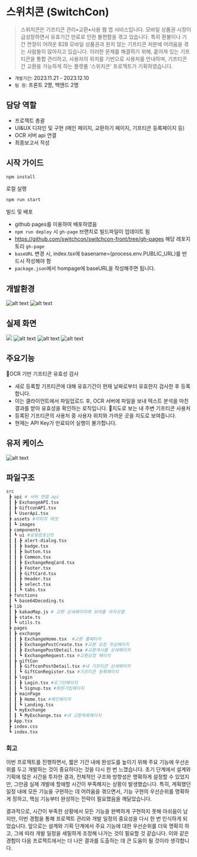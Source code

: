 # 스위치콘 (SwitchCon)
> 스위치콘은 기프티콘 관리•교환•사용 웹 앱 서비스입니다. 모바일 상품권 시장이 급성장하면서 유효기간 만료로 인한 불편함을 겪고 있습니다. 특히 환불이나 기간 연장이 어려운 B2B 모바일 상품권과 원치 않는 기프티콘 처분에 어려움을 겪는 사람들이 많아지고 있습니다. 이러한 문제를 해결하기 위해, 흩어져 있는 기프티콘을 통합 관리하고, 사용자의 위치를 기반으로 사용처를 안내하며, 기프티콘 간 교환을 가능하게 하는 플랫폼 '스위치콘' 프로젝트가 기획하였습니다.

- `개발기간`: 2023.11.21 - 2023.12.10
- `팀 원`: 프론트 2명, 백엔드 2명 


## 담당 역할
- 프로젝트 총괄 
- UI&UX 디자인 및 구현 (메인 페이지, 교환하기 페이지, 기프티콘 등록페이지 등)
- OCR 서버 api 연결
- 최종보고서 작성

## 시작 가이드
  ```sh
npm install
```
로컬 실행 
```sh
npm run start
```
빌드 및 배포
- github pages를 이용하여 배포하였음
- `npm run deploy` 시 `gh-page` 브랜치로 빌드파일이 업데이트 됨
- https://github.com/switchcon/switchcon-front/tree/gh-pages 해당 레포지토리 `gh-page` 
- `baseURL` 변경 시, index.tsx에 basename={process.env.PUBLIC_URL}를 반드시 작성해야 함
- `package.json`에서 hompage에 baseURL을 작성해주면 됩니다.




## 개발환경 
![alt text](image.png)
![alt text](image-1.png)

## 실제 화면
![](image-2.png)
![alt text](image-3.png)
![alt text](image-4.png)
![alt text](image-5.png)

## 주요기능
📍OCR 기반 기프티콘 유효성 검사
- 새로 등록할 기프티콘에 대해 유효기간이 현재 날짜로부터 유효한지 검사한 후 등록합니다.
- 이는 클라이언트에서 파일업로드 후, OCR 서버에 파일을 보내 텍스트 분석을 마친 결과를 받아 유효성을 확인하는 로직입니다.
📍지도로 보는 내 주변 기프티콘 사용처
- 등록된 기프티콘의 사용처 중 사용자 위치와 가까운 곳을 지도로 보여줍니다.
- 현재는 API Key가 만료되어 실행이 불가합니다.

## 유저 케이스
![alt text](image-7.png)

## 파일구조
```sh
src
 ┣ api # 서버 연결 api 
 ┃ ┣ ExchangeAPI.tsx
 ┃ ┣ GiftconAPI.tsx
 ┃ ┗ UserApi.tsx
 ┣ assets #이미지 에셋
 ┃ ┗ images
 ┣ components
 ┃ ┗ ui #공용컴포넌트
 ┃ ┃ ┣ alert-dialog.tsx
 ┃ ┃ ┣ badge.tsx
 ┃ ┃ ┣ button.tsx
 ┃ ┃ ┣ Common.tsx
 ┃ ┃ ┣ ExchangeReqCard.tsx
 ┃ ┃ ┣ Footer.tsx
 ┃ ┃ ┣ GiftCard.tsx
 ┃ ┃ ┣ Header.tsx
 ┃ ┃ ┣ select.tsx
 ┃ ┃ ┗ tabs.tsx
 ┣ functions
 ┃ ┗ base64Decoding.ts
 ┣ lib 
 ┃ ┣ kakaoMap.js # 교환 상세페이지에 보여줄 카카오맵
 ┃ ┣ state.ts
 ┃ ┗ utils.ts
 ┣ pages
 ┃ ┣ exchange
 ┃ ┃ ┣ ExchangeHome.tsx  #교환 홈페이지
 ┃ ┃ ┣ ExchangePostCreate.tsx #교환 요청 작성페이지
 ┃ ┃ ┣ ExchangePostDetail.tsx #교환게시물 상세페이지
 ┃ ┃ ┗ ExchangeRequest.tsx #교환요청 페이지
 ┃ ┣ giftCon
 ┃ ┃ ┣ GiftconPostDetail.tsx #내 기프티콘 상세페이지
 ┃ ┃ ┗ GiftConRegister.tsx #기프티콘 등록페이지 
 ┃ ┣ login
 ┃ ┃ ┣ Login.tsx #로그인페이지
 ┃ ┃ ┗ Signup.tsx #회원가입페이지
 ┃ ┣ mainPage
 ┃ ┃ ┣ Home.tsx #메인페이지
 ┃ ┃ ┗ Landing.tsx
 ┃ ┗ myExchange
 ┃ ┃ ┗ MyExchange.tsx #내 교환목록페이지
 ┣ App.tsx
 ┣ index.css
 ┗ index.tsx
```

### 회고
이번 프로젝트를 진행하면서, 짧은 기간 내에 완성도를 높이기 위해 주요 기능에 우선순위를 두고 개발하는 것이 중요하다는 것을 다시 한 번 느꼈습니다. 초기 단계에서 설계와 기획에 많은 시간을 투자한 결과, 전체적인 구조와 방향성은 명확하게 설정할 수 있었지만, 그만큼 실제 개발에 할애할 시간이 부족해지는 상황이 발생했습니다. 특히, 계획했던 일정 내에 모든 기능을 구현하는 데 어려움을 겪으면서, 기능 구현의 우선순위를 명확하게 정하고, 핵심 기능부터 완성하는 전략이 필요했음을 깨달았습니다.

결과적으로, 시간이 부족한 상황에서 모든 기능을 완벽하게 구현하지 못해 아쉬움이 남지만, 이번 경험을 통해 프로젝트 관리와 개발 일정의 중요성을 다시 한 번 인식하게 되었습니다. 앞으로는 설계와 기획 단계에서 주요 기능에 대한 우선순위를 더욱 명확히 하고, 그에 따라 개발 일정을 세밀하게 조정해 나가는 것이 필요할 것 같습니다. 이와 같은 경험이 다음 프로젝트에서는 더 나은 결과를 도출하는 데 큰 도움이 될 것이라 생각합니다.
